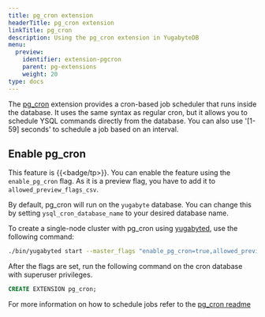 ```yaml
---
title: pg_cron extension
headerTitle: pg_cron extension
linkTitle: pg_cron
description: Using the pg_cron extension in YugabyteDB
menu:
  preview:
    identifier: extension-pgcron
    parent: pg-extensions
    weight: 20
type: docs
---
```


The [pg_cron](https://github.com/citusdata/pg_cron) extension provides a cron-based job scheduler that runs inside the database. It uses the same syntax as regular cron, but it allows you to schedule YSQL commands directly from the database. You can also use '[1-59] seconds' to schedule a job based on an interval.

## Enable pg_cron
This feature is {{<badge/tp>}}. You can enable the feature using the `enable_pg_cron` flag. As it is a preview flag, you have to add it to `allowed_preview_flags_csv`.

By default, pg_cron will run on the `yugabyte` database. You can change this by setting `ysql_cron_database_name` to your desired database name.

To create a single-node cluster with pg_cron using [yugabyted](../../../reference/configuration/yugabyted/), use the following  command:

```sh
./bin/yugabyted start --master_flags "enable_pg_cron=true,allowed_preview_flags_csv=enable_pg_cron" --tserver_flags "enable_pg_cron=true,allowed_preview_flags_csv=enable_pg_cron" --ui false
```


After the flags are set, run the following command on the cron database with superuser privileges. 

```sql
CREATE EXTENSION pg_cron;
```

For more information on how to schedule jobs refer to the [pg_cron readme](https://github.com/yugabyte/yugabyte-db/blob/master/src/postgres/third-party-extensions/pg_cron/README.md)

